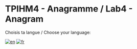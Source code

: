 # TPIHM4 - Anagramme / Lab4 - Anagram

Choisis ta langue / Choose your language:

[![en](https://img.shields.io/badge/lang-en-red.svg)](./README.en-US.md)
[![fr](https://img.shields.io/badge/lang-fr-blue.svg)](./README.fr-FR.md)